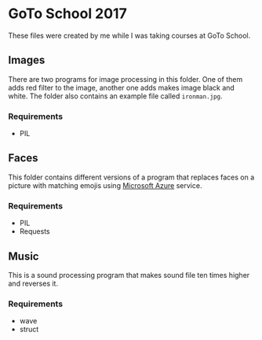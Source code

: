 # GoTo School 2017

These files were created by me while I was taking courses at GoTo School.

## Images

There are two programs for image processing in this folder. One of them adds red filter to the image, another one adds makes image black and white. The folder also contains an example file called `ironman.jpg`.

### Requirements

- PIL

## Faces

This folder contains different versions of a program that replaces faces on a picture with matching emojis using [Microsoft Azure](https://azure.microsoft.com/ru-ru/services/cognitive-services/face/) service.

### Requirements

- PIL
- Requests

## Music

This is a sound processing program that makes sound file ten times higher and reverses it.

### Requirements

- wave
- struct

